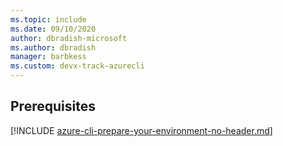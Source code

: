 ```yaml
---
ms.topic: include
ms.date: 09/10/2020
author: dbradish-microsoft
ms.author: dbradish
manager: barbkess
ms.custom: devx-track-azurecli
---
```


## Prerequisites

[!INCLUDE [azure-cli-prepare-your-environment-no-header.md](includes/azure-cli-prepare-your-environment-no-header.md)]
